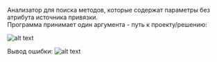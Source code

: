 Анализатор для поиска методов, которые содержат параметры без атрибута источника привязки.<br />
Программа принимает один аргумента - путь к проекту/решению:

![alt text](https://image.prntscr.com/image/B91CZLy3RMi-S7CNFljjIw.png)

Вывод ошибки:
![alt text](https://image.prntscr.com/image/uYsB9Zc3R-e-cveDzAe5iA.png)
